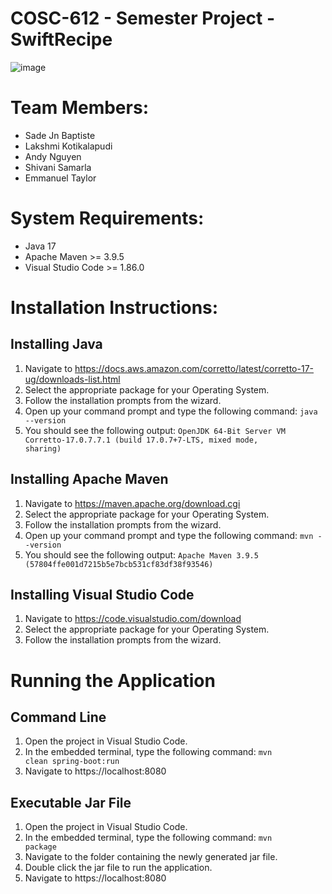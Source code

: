 # COSC-612 - Semester Project - SwiftRecipe

![image](https://github.com/emtaylor1993/School-Projects/assets/93065901/2a771cb7-46e5-4255-b806-d1cbf6c3c2cc)

# Team Members:
- Sade Jn Baptiste
- Lakshmi Kotikalapudi
- Andy Nguyen
- Shivani Samarla
- Emmanuel Taylor

# System Requirements:
- Java 17
- Apache Maven >= 3.9.5
- Visual Studio Code >= 1.86.0

# Installation Instructions:
## Installing Java
1. Navigate to https://docs.aws.amazon.com/corretto/latest/corretto-17-ug/downloads-list.html
2. Select the appropriate package for your Operating System.
3. Follow the installation prompts from the wizard.
4. Open up your command prompt and type the following command: <code>java --version</code>
5. You should see the following output: <code>OpenJDK 64-Bit Server VM Corretto-17.0.7.7.1 (build 17.0.7+7-LTS, mixed mode, sharing)</code>

## Installing Apache Maven
1. Navigate to https://maven.apache.org/download.cgi
2. Select the appropriate package for your Operating System.
3. Follow the installation prompts from the wizard.
4. Open up your command prompt and type the following command: <code>mvn --version</code>
5. You should see the following output: <code>Apache Maven 3.9.5 (57804ffe001d7215b5e7bcb531cf83df38f93546)</code>

## Installing Visual Studio Code
1. Navigate to https://code.visualstudio.com/download
2. Select the appropriate package for your Operating System.
3. Follow the installation prompts from the wizard.

# Running the Application
## Command Line
1. Open the project in Visual Studio Code.
2. In the embedded terminal, type the following command: <code>mvn clean spring-boot:run</code>
3. Navigate to https://localhost:8080

## Executable Jar File
1. Open the project in Visual Studio Code.
2. In the embedded terminal, type the following command: <code>mvn package</code>
3. Navigate to the folder containing the newly generated jar file.
4. Double click the jar file to run the application.
5. Navigate to https://localhost:8080
